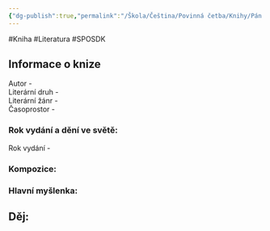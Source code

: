 ```yaml
---
{"dg-publish":true,"permalink":"/Škola/Čeština/Povinná četba/Knihy/Pán Prstenů/","created":"2024-03-18T20:55:46.103+01:00","updated":"2024-03-13T18:23:11.080+01:00"}
---
```


#Kniha #Literatura #SPOSDK
## Informace o knize
Autor -  
Literární druh -  
Literární žánr -  
Časoprostor -
### Rok vydání a dění ve světě:
Rok vydání -
### Kompozice:

### Hlavní myšlenka:

## Děj: